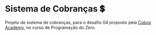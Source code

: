 # Sistema de Cobranças :heavy_dollar_sign:

Projeto de sistema de cobranças, para o desafio 04 proposto pela [Cubos Academy](https://www.instagram.com/cubos.academy/), no curso de Programação do Zero.
